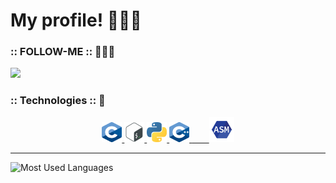 # My profile! 👨🏻‍🦱

### :: FOLLOW-ME :: 🙋🏻‍♂️

![](https://komarev.com/ghpvc/?username=VitorMob-C&style=flat-square)

### :: Technologies :: :space_invader:
<center>
<p>
    <a href="#">
        <img alt="C" width="32em" height="32em" src="assets/c.png">
    <a href="#">
        <img alt="ShellScript" width="32em" height="32em" src="assets/shell.svg">
    <a href="#">
        <img alt="Python" width="32em" height="32em" src="assets/1200px-Python-logo-notext.svg.svg">
    <a href="#">
        <img alt="C++"   width="32em" height="32em" src="assets/image.png">
    <a href="#">
        <img alt="Assembly" width="40em" height="40em" src="assets/assembly.png">
</a>
</center>
<hr>

<p>
   <img alt="Most Used Languages" height="160em" src="https://github-readme-stats.vercel.app/api/top-langs/?username=VitorMob&hide=html&layout=compact&theme=material-palenight">
</p>



